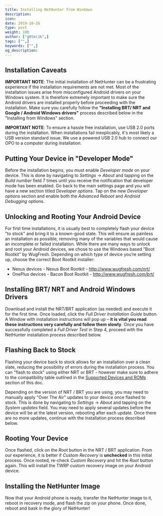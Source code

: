 ```yaml
---
title: Installing NetHunter from Windows
description:
icon:
date: 2019-10-26
type: post
weight: 100
author: ["g0tmi1k",]
tags: ["",]
keywords: ["",]
og_description:
---
```


## Installation Caveats

**IMPORTANT NOTE**: The initial installation of NetHunter can be a frustrating experience if the installation requirements are not met. Most of the installation issues arise from misconfigured Android drivers on your Windows system. It is therefore extremely important to make sure the Android drivers are installed properly before proceeding with the installation. Make sure you carefully follow the **"Installing BRT/ NRT and Google / Android Windows drivers"** process described below in the "Installing from Windows" section.

**IMPORTANT NOTE**: To ensure a hassle free installation, use USB 2.0 ports during the installation. When installations fail inexplicably, it's most likely a USB version standard issue. We use a powered USB 2.0 hub to connect our OPO to a computer during installation.

## Putting Your Device in "Developer Mode"

Before the installation begins, you must enable _Developer mode_ on your device. This is done by navigating to _Settings_ -> _About_ and tapping on the _Build number_ field 7 times until you receive the notification that developer mode has been enabled. Go back to the main settings page and you will have a new section titled _Developer options_. Tap on the new _Developer options_ section and enable both the _Advanced Reboot_ and _Android Debugging_ options.

## Unlocking and Rooting Your Android Device
For first time installations, it is usually best to completely flash your device "to stock" and bring it to a known-good state. This will ensure as painless an installation as possible, removing many of the variables that would cause an incomplete or failed installation. While there are many ways to unlock and root your Android devices, we chose to use the Windows based "Boot Rootkit" by WugFresh. Depending on which type of device you’re setting up, choose the correct Boot Rootkit installer:

* Nexus devices -  Nexus Boot Rootkit -  http://www.wugfresh.com/nrt/
* OnePlus devices - Bacon Boot Rootkit -  http://www.wugfresh.com/brt/

## Installing BRT/ NRT and Android Windows Drivers

Download and install the NRT/BRT application (as needed) and execute it for the first time. Once loaded, click the _Full Driver Installation Guide_ button. A Window with installation instructions will pop up – **it is vital you read these instructions very carefully and follow them slowly**. Once you have successfully completed a _Full Driver Test_ in Step 4, proceed with the NetHunter installation process described below.

## Flashing Back to Stock

Flashing your device back to stock allows for an installation over a clean slate, reducing the possibility of errors during the installation process. You can "flash to stock" using either NRT or BRT - however make sure to adhere to the compatibility table outlined in the [Supported Devices and ROMs](https://www.kali.org/docs/nethunter/home/#1-0-supported-devices-and-roms) section of this doc.

Depending on the version of NRT / BRT you are using, you may need to manually apply "Over The Air" updates to your device once flashed to stock. This is done by navigating to _Settings_ -> _About_ and tapping on the _System updates_ field. You may need to apply several updates before the device will be at the latest version, rebooting after each update. Once there are no more updates, continue with the installation process described below.

## Rooting Your Device

Once flashed, click on the _Root_ button in the NRT / BRT application. From our experience, it is better if _Custom Recovery_ is **unchecked** in this initial process. Once rooted, re-check _Custom Recovery_ and hit the _Root_ button again. This will install the TWRP custom recovery image on your Android device.

## Installing the NetHunter Image

Now that your Android phone is ready, transfer the NetHunter image to it, reboot in recovery mode, and flash the zip on your phone. Once done, reboot and bask in the glory of NetHunter!
